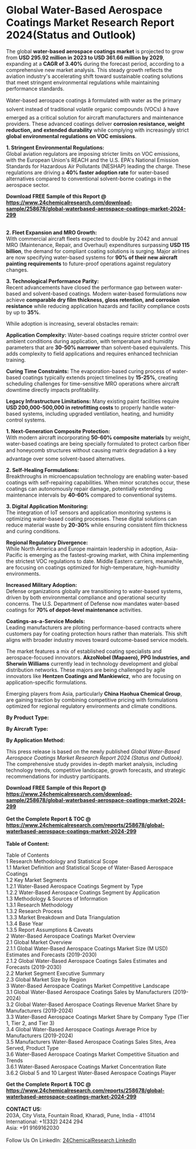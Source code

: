 <h1>Global Water-Based Aerospace Coatings Market Research Report 2024(Status and Outlook)</h1><p>The global <strong>water-based aerospace coatings market</strong> is projected to grow from <strong>USD 295.92 million in 2023 to USD 361.66 million by 2029</strong>, expanding at a <strong>CAGR of 3.40%</strong> during the forecast period, according to a comprehensive new market analysis. This steady growth reflects the aviation industry's accelerating shift toward sustainable coating solutions that meet stringent environmental regulations while maintaining performance standards.</p><p>Water-based aerospace coatings â formulated with water as the primary solvent instead of traditional volatile organic compounds (VOCs) â have emerged as a critical solution for aircraft manufacturers and maintenance providers. These advanced coatings deliver <strong>corrosion resistance, weight reduction, and extended durability</strong> while complying with increasingly strict <strong>global environmental regulations on VOC emissions</strong>.</p><p><strong>1. Stringent Environmental Regulations:</strong><br>
Global aviation regulators are imposing stricter limits on VOC emissions, with the European Union's REACH and the U.S. EPA's National Emission Standards for Hazardous Air Pollutants (NESHAP) leading the charge. These regulations are driving a <strong>40% faster adoption rate</strong> for water-based alternatives compared to conventional solvent-borne coatings in the aerospace sector.</p><div><b>Download FREE Sample of this Report @ 
            <a href="https://www.24chemicalresearch.com/download-sample/258678/global-waterbased-aerospace-coatings-market-2024-299">
            https://www.24chemicalresearch.com/download-sample/258678/global-waterbased-aerospace-coatings-market-2024-299</a></b></div><br><p><strong>2. Fleet Expansion and MRO Growth:</strong><br>
With commercial aircraft fleets expected to double by 2042 and annual MRO (Maintenance, Repair, and Overhaul) expenditures surpassing <strong>USD 115 billion</strong>, the demand for compliant coating solutions is surging. Major airlines are now specifying water-based systems for <strong>90% of their new aircraft painting requirements</strong> to future-proof operations against regulatory changes.</p><p><strong>3. Technological Performance Parity:</strong><br>
Recent advancements have closed the performance gap between water-based and solvent-based coatings. Modern water-based formulations now achieve <strong>comparable dry film thickness, gloss retention, and corrosion resistance</strong> while reducing application hazards and facility compliance costs by up to <strong>35%</strong>.</p><p>While adoption is increasing, several obstacles remain:</p><p><strong>Application Complexity:</strong> Water-based coatings require stricter control over ambient conditions during application, with temperature and humidity parameters that are <strong>30-50% narrower</strong> than solvent-based equivalents. This adds complexity to field applications and requires enhanced technician training.</p><p><strong>Curing Time Constraints:</strong> The evaporation-based curing process of water-based coatings typically extends project timelines by <strong>15-25%</strong>, creating scheduling challenges for time-sensitive MRO operations where aircraft downtime directly impacts profitability.</p><p><strong>Legacy Infrastructure Limitations:</strong> Many existing paint facilities require <strong>USD 200,000-500,000 in retrofitting costs</strong> to properly handle water-based systems, including upgraded ventilation, heating, and humidity control systems.</p><p><strong>1. Next-Generation Composite Protection:</strong><br>
With modern aircraft incorporating <strong>50-60% composite materials</strong> by weight, water-based coatings are being specially formulated to protect carbon fiber and honeycomb structures without causing matrix degradation â a key advantage over some solvent-based alternatives.</p><p><strong>2. Self-Healing Formulations:</strong><br>
Breakthroughs in microencapsulation technology are enabling water-based coatings with self-repairing capabilities. When minor scratches occur, these coatings can autonomously repair damage, potentially extending maintenance intervals by <strong>40-60%</strong> compared to conventional systems.</p><p><strong>3. Digital Application Monitoring:</strong><br>
The integration of IoT sensors and application monitoring systems is optimizing water-based coating processes. These digital solutions can reduce material waste by <strong>20-30%</strong> while ensuring consistent film thickness and curing conditions.</p><p><strong>Regional Regulatory Divergence:</strong><br>
	While North America and Europe maintain leadership in adoption, Asia-Pacific is emerging as the fastest-growing market, with China implementing the strictest VOC regulations to date. Middle Eastern carriers, meanwhile, are focusing on coatings optimized for high-temperature, high-humidity environments.</p><p><strong>Increased Military Adoption:</strong><br>
	Defense organizations globally are transitioning to water-based systems, driven by both environmental compliance and operational security concerns. The U.S. Department of Defense now mandates water-based coatings for <strong>70% of depot-level maintenance</strong> activities.</p><p><strong>Coatings-as-a-Service Models:</strong><br>
	Leading manufacturers are piloting performance-based contracts where customers pay for coating protection hours rather than materials. This shift aligns with broader industry moves toward outcome-based service models.</p><p>The market features a mix of established coating specialists and aerospace-focused innovators. <strong>AkzoNobel (Mapaero), PPG Industries, and Sherwin Williams</strong> currently lead in technology development and global distribution networks. These majors are being challenged by agile innovators like <strong>Hentzen Coatings and Mankiewicz</strong>, who are focusing on application-specific formulations.</p><p>Emerging players from Asia, particularly <strong>China Haohua Chemical Group</strong>, are gaining traction by combining competitive pricing with formulations optimized for regional regulatory environments and climate conditions.</p><p><strong>By Product Type:</strong></p><p><strong>By Aircraft Type:</strong></p><p><strong>By Application Method:</strong></p><p>This press release is based on the newly published <em>Global Water-Based Aerospace Coatings Market Research Report 2024 (Status and Outlook)</em>. The comprehensive study provides in-depth market analysis, including technology trends, competitive landscape, growth forecasts, and strategic recommendations for industry participants.</p><div><b>Download FREE Sample of this Report @ 
            <a href="https://www.24chemicalresearch.com/download-sample/258678/global-waterbased-aerospace-coatings-market-2024-299">
            https://www.24chemicalresearch.com/download-sample/258678/global-waterbased-aerospace-coatings-market-2024-299</a></b></div><br><div><b>Get the Complete Report & TOC @ 
            <a href="https://www.24chemicalresearch.com/reports/258678/global-waterbased-aerospace-coatings-market-2024-299">
            https://www.24chemicalresearch.com/reports/258678/global-waterbased-aerospace-coatings-market-2024-299</a></b></div><br>
            <b>Table of Content:</b><p>Table of Contents<br />
1 Research Methodology and Statistical Scope<br />
1.1 Market Definition and Statistical Scope of Water-Based Aerospace Coatings<br />
1.2 Key Market Segments<br />
1.2.1 Water-Based Aerospace Coatings Segment by Type<br />
1.2.2 Water-Based Aerospace Coatings Segment by Application<br />
1.3 Methodology & Sources of Information<br />
1.3.1 Research Methodology<br />
1.3.2 Research Process<br />
1.3.3 Market Breakdown and Data Triangulation<br />
1.3.4 Base Year<br />
1.3.5 Report Assumptions & Caveats<br />
2 Water-Based Aerospace Coatings Market Overview<br />
2.1 Global Market Overview<br />
2.1.1 Global Water-Based Aerospace Coatings Market Size (M USD) Estimates and Forecasts (2019-2030)<br />
2.1.2 Global Water-Based Aerospace Coatings Sales Estimates and Forecasts (2019-2030)<br />
2.2 Market Segment Executive Summary<br />
2.3 Global Market Size by Region<br />
3 Water-Based Aerospace Coatings Market Competitive Landscape<br />
3.1 Global Water-Based Aerospace Coatings Sales by Manufacturers (2019-2024)<br />
3.2 Global Water-Based Aerospace Coatings Revenue Market Share by Manufacturers (2019-2024)<br />
3.3 Water-Based Aerospace Coatings Market Share by Company Type (Tier 1, Tier 2, and Tier 3)<br />
3.4 Global Water-Based Aerospace Coatings Average Price by Manufacturers (2019-2024)<br />
3.5 Manufacturers Water-Based Aerospace Coatings Sales Sites, Area Served, Product Type<br />
3.6 Water-Based Aerospace Coatings Market Competitive Situation and Trends<br />
3.6.1 Water-Based Aerospace Coatings Market Concentration Rate<br />
3.6.2 Global 5 and 10 Largest Water-Based Aerospace Coatings Player</p><div><b>Get the Complete Report & TOC @ 
            <a href="https://www.24chemicalresearch.com/reports/258678/global-waterbased-aerospace-coatings-market-2024-299">
            https://www.24chemicalresearch.com/reports/258678/global-waterbased-aerospace-coatings-market-2024-299</a></b></div><br><b>CONTACT US:</b><br>
            203A, City Vista, Fountain Road, Kharadi, Pune, India - 411014<br>
            International: +1(332) 2424 294<br>
            Asia: +91 9169162030 <br><br>
            Follow Us On LinkedIn: <a href="https://www.linkedin.com/company/24chemicalresearch/">24ChemicalResearch LinkedIn</a>